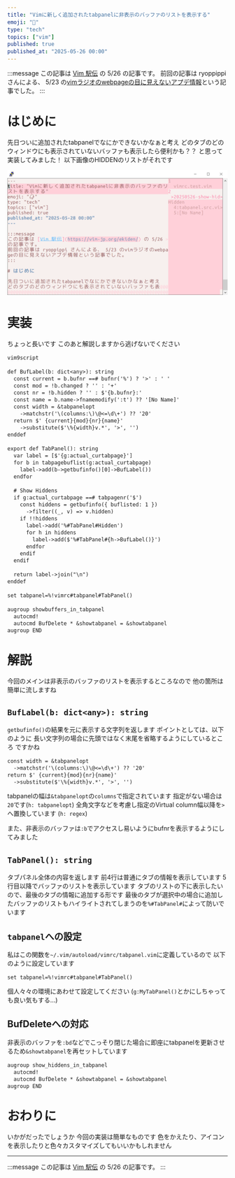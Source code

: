 ```yaml
---
title: "Vimに新しく追加されたtabpanelに非表示のバッファのリストを表示する"
emoji: "📑"
type: "tech"
topics: ["vim"]
published: true
published_at: "2025-05-26 00:00"
---
```


:::message
この記事は [Vim 駅伝](https://vim-jp.org/ekiden/) の 5/26 の記事です。
前回の記事は ryoppippi さんによる、 5/23 の[vimラジオのwebpageの目に見えないアプデ情報](https://zenn.dev/ryoppippi/articles/d787bce6dae9c5)という記事でした。
:::

# はじめに

先日ついに追加されたtabpanelでなにかできないかなぁと考え
どのタブのどのウィンドウにも表示されていないバッファも表示したら便利かも？？
と思って実装してみました！
以下画像のHIDDENのリストがそれです

![](/images/20250526-show-hiddens-in-tabpanel/overview.png)

# 実装

ちょっと長いです
このあと解説しますから逃げないでください

```vimscript
vim9script

def BufLabel(b: dict<any>): string
  const current = b.bufnr ==# bufnr('%') ? '>' : ' '
  const mod = !b.changed ? '' : '+'
  const nr = !b.hidden ? '' : $'{b.bufnr}:'
  const name = b.name->fnamemodify(':t') ?? '[No Name]'
  const width = &tabpanelopt
    ->matchstr('\(columns:\)\@<=\d\+') ?? '20'
  return $' {current}{mod}{nr}{name}'
    ->substitute($'\%{width}v.*', '>', '')
enddef

export def TabPanel(): string
  var label = [$'{g:actual_curtabpage}']
  for b in tabpagebuflist(g:actual_curtabpage)
    label->add(b->getbufinfo()[0]->BufLabel())
  endfor

  # Show Hiddens
  if g:actual_curtabpage ==# tabpagenr('$')
    const hiddens = getbufinfo({ buflisted: 1 })
      ->filter((_, v) => v.hidden)
    if !!hiddens
      label->add('%#TabPanel#Hidden')
      for h in hiddens
        label->add($'%#TabPanel#{h->BufLabel()}')
      endfor
    endif
  endif

  return label->join("\n")
enddef

set tabpanel=%!vimrc#tabpanel#TabPanel()

augroup showbuffers_in_tabpanel
  autocmd!
  autocmd BufDelete * &showtabpanel = &showtabpanel
augroup END
```

# 解説

今回のメインは非表示のバッファのリストを表示するところなので
他の箇所は簡単に流しますね

## `BufLabel(b: dict<any>): string`
`getbufinfo()`の結果を元に表示する文字列を返します
ポイントとしては、以下のように
長い文字列の場合に先頭ではなく末尾を省略するようにしているところ
ですかね
```vimscript
const width = &tabpanelopt
  ->matchstr('\(columns:\)\@<=\d\+') ?? '20'
return $' {current}{mod}{nr}{name}'
  ->substitute($'\%{width}v.*', '>', '')
```
tabpanelの幅は`&tabpanelopt`の`columns`で指定されています
指定がない場合は`20`です(`h: tabpanelopt`)
全角文字などを考慮し指定のVirtual column幅以降を`>`へ置換しています (`h: regex`)

また、非表示のバッファは`:b`でアクセスし易いようにbufnrを表示するようにしてみました

## `TabPanel(): string`
タブパネル全体の内容を返します
前4行は普通にタブの情報を表示しています
5行目以降でバッファのリストを表示しています
タブのリストの下に表示したいので、最後のタブの情報に追加する形です
最後のタブが選択中の場合に追加したバッファのリストもハイライトされてしまうのを`%#TabPanel#`によって防いでいます

## `tabpanel`への設定
私はこの関数を`~/.vim/autoload/vimrc/tabpanel.vim`に定義しているので
以下のように設定しています
```vimscript
set tabpanel=%!vimrc#tabpanel#TabPanel()
```
個人々々の環境にあわせて設定してください
(`g:MyTabPanel()`とかにしちゃっても良い気もする…)

## BufDeleteへの対応
非表示のバッファを`:bd`などでこっそり閉じた場合に即座にtabpanelを更新させるため`&showtabpanel`を再セットしています
```vimscript
augroup show_hiddens_in_tabpanel
  autocmd!
  autocmd BufDelete * &showtabpanel = &showtabpanel
augroup END
```

# おわりに
いかがだったでしょうか
今回の実装は簡単なものです
色をかえたり、アイコンを表示したりと色々カスタマイズしてもいいかもしれません

----

:::message
この記事は [Vim 駅伝](https://vim-jp.org/ekiden/) の 5/26 の記事です。
:::
<!-- 次回の記事は TODO さんによる、5/28 の[TODO](TODO)です。🏃 -->

